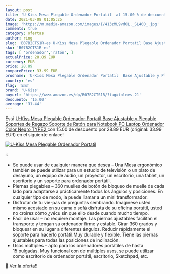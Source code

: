 ```yaml
---
layout: post
title: 'U-Kiss Mesa Plegable Ordenador Portatil  al 15.00 % de descuento'
date: 2021-03-08 01:05:25
image: 'https://m.media-amazon.com/images/I/413zML9vdOL._SL400_.jpg'
comments: true
category: ofertas
author: ring
slug: 'B07B2CTS1R-es U-Kiss Mesa Plegable Ordenador Portatil Base Ajustable y...'
sku: 'B07B2CTS1R-es'
tags: [ 'ordenador','ratón', ]
actualPrice: 28.89 EUR
currency: EUR
price: 28.89
comparePrice: 33.99 EUR
prodname: 'U-Kiss Mesa Plegable Ordenador Portatil  Base Ajustable y Plegable  Soportes de Regazo  Soporte de Ratón para Notebook PC Laptop Ordenador  Color Negro  TYPE2 '
country: 'es'
flag: '🇪🇸'
brand: 'U-Kiss'
buyurl: 'https://www.amazon.es/dp/B07B2CTS1R/?tag=tolees-21'
descuento: '15.00'
average: '31.44'
---
```


Está [U-Kiss Mesa Plegable Ordenador Portatil  Base Ajustable y Plegable  Soportes de Regazo  Soporte de Ratón para Notebook PC Laptop Ordenador  Color Negro  TYPE2 ](https://www.amazon.es/dp/B07B2CTS1R/?tag=tolees-21) con 15.00 de descuento por 28.89 EUR (original: 33.99 EUR) en el siguiente enlace!

[![U-Kiss Mesa Plegable Ordenador Portatil ](https://m.media-amazon.com/images/I/413zML9vdOL._SL400_.jpg)](https://www.amazon.es/dp/B07B2CTS1R/?tag=tolees-21)

ℹ️:

- Se puede usar de cualquier manera que desea – Una Mesa ergonómico también se puede utilizar para un estudio de televisión o un plato de desayuno, un equipo de audio, un proyector, un escritorio, una tablet, un escritorio y un soporte para ordenador portátil.
- Piernas plegables – 360 muelles de botón de bloqueo de muelle de cada lado para adaptarse a prácticamente todos los ángulos y posiciones. En cualquier tipo de modo, la puede llamar a un mini transformador.
- Disfrutar de tu vie-pas de preguntas sembrando. Imagínese usted mismo acostado en su cama o sofá disfruta de su oficina portátil, usted no croirez cómo ¿vécu sin que ello desde cuando mucho tiempo.
- Fácil de usar – no requiere montaje. Las piernas ajustables facilitan el transporte y tengan su ordenador firme y estable. Girar 360 grados y bloquear en su lugar a diferentes ángulos. Reducir rápidamente el soporte para hacerlo portátil.Muy durable y flexible. Tiene las piernas ajustables para todas las posiciones de inclinación.
- Usos múltiples – apto para los ordenadores portátiles de hasta 15 pulgadas. Muy funcional con de múltiples usos, se puede utilizar como escritorio de ordenador portátil, escritorio, Sketchpad, etc.

[🛒 Ver la oferta!!](https://www.amazon.es/dp/B07B2CTS1R/?tag=tolees-21)
